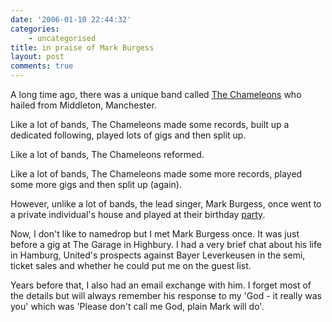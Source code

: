 ```yaml
---
date: '2006-01-10 22:44:32'
categories:
    - uncategorised
title: in praise of Mark Burgess
layout: post
comments: true
---
```

A long time ago, there was a unique band called [The
Chameleons](http://www.thechameleons.com/) who hailed from Middleton,
Manchester.

Like a lot of bands, The Chameleons made some records, built up a
dedicated following, played lots of gigs and then split up.

Like a lot of bands, The Chameleons reformed.

Like a lot of bands, The Chameleons made some more records, played some
more gigs and then split up (again).

However, unlike a lot of bands, the lead singer, Mark Burgess, once went
to a private individual's house and played at their birthday
[party](http://web.ukonline.co.uk/nutts/invincible/party.htm).

Now, I don't like to namedrop but I met Mark Burgess once. It was just
before a gig at The Garage in Highbury. I had a very brief chat about
his life in Hamburg, United's prospects against Bayer Leverkeusen in the
semi, ticket sales and whether he could put me on the guest list.

Years before that, I also had an email exchange with him. I forget most
of the details but will always remember his response to my 'God - it
really was you' which was 'Please don't call me God, plain Mark will
do'.
